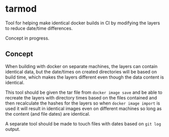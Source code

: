 # tarmod

Tool for helping make identical docker builds in CI by modifying the layers to reduce date/time differences.

Concept in progress.

## Concept

When building with docker on separate machines, the layers can contain identical data,
but the date/times on created directories will be based on build time, which makes the
layers different even though the data content is identical.

This tool should be given the tar file from `docker image save` and be able to recreate the layers with directory times based on the files contained and then recalculate the hashes for the layers so when `docker image import` is used it will result in identical images even on different machines so long as the content (and file dates) are identical.

A separate tool should be made to touch files with dates based on `git log` output.
